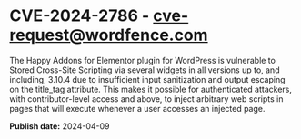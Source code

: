 # CVE-2024-2786 - cve-request@wordfence.com

The Happy Addons for Elementor plugin for WordPress is vulnerable to Stored Cross-Site Scripting via several widgets in all versions up to, and including, 3.10.4 due to insufficient input sanitization and output escaping on the title_tag attribute. This makes it possible for authenticated attackers, with contributor-level access and above, to inject arbitrary web scripts in pages that will execute whenever a user accesses an injected page.

**Publish date:** 2024-04-09
